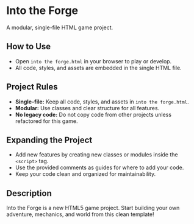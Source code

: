 # Into the Forge

A modular, single-file HTML game project.

## How to Use
- Open `into the forge.html` in your browser to play or develop.
- All code, styles, and assets are embedded in the single HTML file.

## Project Rules
- **Single-file:** Keep all code, styles, and assets in `into the forge.html`.
- **Modular:** Use classes and clear structure for all features.
- **No legacy code:** Do not copy code from other projects unless refactored for this game.

## Expanding the Project
- Add new features by creating new classes or modules inside the `<script>` tag.
- Use the provided comments as guides for where to add your code.
- Keep your code clean and organized for maintainability.

## Description
Into the Forge is a new HTML5 game project. Start building your own adventure, mechanics, and world from this clean template! 